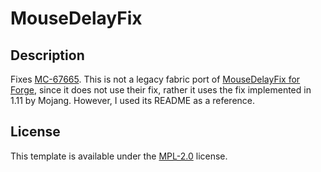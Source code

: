 # MouseDelayFix

## Description

Fixes [MC-67665](https://bugs.mojang.com/browse/MC-67665). This is not a legacy fabric port of [MouseDelayFix for Forge](https://github.com/prplz/MouseDelayFix), since it does not use their fix, rather it uses the fix implemented in 1.11 by Mojang. However, I used its README as a reference.

## License

This template is available under the [MPL-2.0](LICENSE.txt) license.
